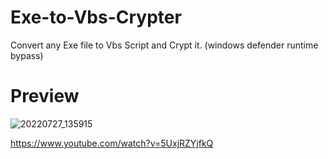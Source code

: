 # Exe-to-Vbs-Crypter
Convert any Exe file to Vbs Script and Crypt it. (windows defender runtime bypass)

# Preview
![20220727_135915](https://user-images.githubusercontent.com/101671122/181164998-adadbd2b-3a49-4652-b1ea-cdb5b46dcb90.png)

https://www.youtube.com/watch?v=5UxjRZYjfkQ
